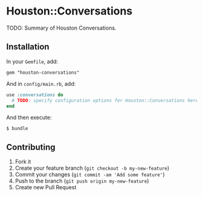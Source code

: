 # Houston::Conversations

TODO: Summary of Houston Conversations.


## Installation

In your `Gemfile`, add:

    gem "houston-conversations"

And in `config/main.rb`, add:

```ruby
use :conversations do
  # TODO: specify configuration options for Houston::Conversations here
end
```

And then execute:

    $ bundle


## Contributing

1. Fork it
2. Create your feature branch (`git checkout -b my-new-feature`)
3. Commit your changes (`git commit -am 'Add some feature'`)
4. Push to the branch (`git push origin my-new-feature`)
5. Create new Pull Request
